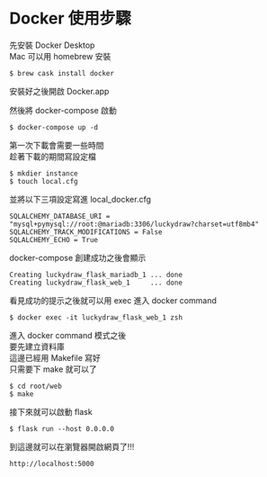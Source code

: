 # Docker 使用步驟


先安裝 Docker Desktop  
Mac 可以用 homebrew 安裝
```
$ brew cask install docker
```
安裝好之後開啟 Docker.app

然後將 docker-compose 啟動
```
$ docker-compose up -d
```

第一次下載會需要一些時間  
趁著下載的期間寫設定檔
```
$ mkdier instance
$ touch local.cfg
```

並將以下三項設定寫進 local_docker.cfg
```
SQLALCHEMY_DATABASE_URI = "mysql+pymysql://root:@mariadb:3306/luckydraw?charset=utf8mb4"
SQLALCHEMY_TRACK_MODIFICATIONS = False
SQLALCHEMY_ECHO = True
```


docker-compose 創建成功之後會顯示
```
Creating luckydraw_flask_mariadb_1 ... done
Creating luckydraw_flask_web_1     ... done
```

看見成功的提示之後就可以用 exec 進入 docker command
```
$ docker exec -it luckydraw_flask_web_1 zsh
```

進入 docker command 模式之後  
要先建立資料庫  
這邊已經用 Makefile 寫好  
只需要下 make 就可以了
```
$ cd root/web
$ make
```

接下來就可以啟動 flask
```
$ flask run --host 0.0.0.0
```

到這邊就可以在瀏覽器開啟網頁了!!!
```
http://localhost:5000
```
